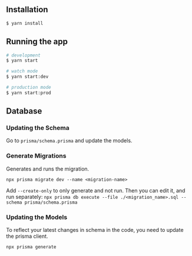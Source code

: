 ## Installation

```bash
$ yarn install
```

## Running the app

```bash
# development
$ yarn start

# watch mode
$ yarn start:dev

# production mode
$ yarn start:prod
```

## Database

### Updating the Schema

Go to `prisma/schema.prisma` and update the models.

### Generate Migrations

Generates and runs the migration.

```
npx prisma migrate dev --name <migration-name>
```

Add `--create-only` to only generate and not run. Then you can edit it, and run separately: `npx prisma db execute --file ./<migration_name>.sql --schema prisma/schema.prisma`

### Updating the Models

To reflect your latest changes in schema in the code, you need to update the prisma client.

```
npx prisma generate
```
